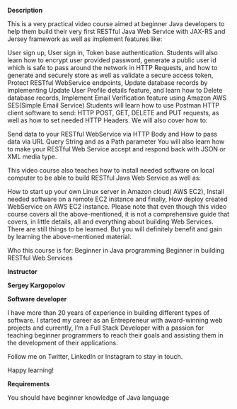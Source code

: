 <b>Description</b>

This is a very practical video course aimed at beginner Java developers to help them build their very first RESTful Java Web Service with JAX-RS and Jersey framework as well as implement features like: 

User sign up, 
User sign in, 
Token base authentication.
Students will also learn how to encrypt user provided password, generate a public user id which is safe to pass around the network in HTTP Requests, and how to generate and securely store as well as validate a secure access token, 
Protect RESTful WebService endpoints, 
Update database records by implementing Update User Profile details feature, 
and learn how to Delete database records,
Implement Email Verification feature using Amazon AWS SES(Simple Email Service)
Students will learn how to use Postman HTTP client software to send: HTTP POST, GET, DELETE and PUT requests, as well as how to set needed HTTP Headers. We will also cover how to: 

Send data to your RESTful WebService via HTTP Body and 
How to pass data via URL Query String and as a Path parameter
You will also learn how to make your RESTful Web Service accept and respond back with JSON or XML media type. 

This video course also teaches how to install needed software on local computer to be able to build RESTful Java Web Service as well as:

How to start up your own Linux server in Amazon cloud( AWS EC2),
Install needed software on a remote EC2 instance and finally, 
How deploy created WebService on AWS EC2 instance. 
Please note that even though this video course covers all the above-mentioned, it is not a comprehensive guide that covers, in little details, all and everything about building Web Services. There are still things to be learned. But you will definitely benefit and gain by learning the above-mentioned material. 

Who this course is for:
Beginner in Java programming
Beginner in building RESTful Web Services

<b>Instructor</b>

<b>Sergey Kargopolov</b>

<b>Software developer</b>

I have more than 20 years of experience in building different types of software. I started my career as an Entrepreneur with award-winning web projects and currently, I’m a Full Stack Developer with a passion for teaching beginner programmers to reach their goals and assisting them in the development of their applications.

Follow me on Twitter, LinkedIn or Instagram to stay in touch.

Happy learning!

<b>Requirements</b>

You should have beginner knowledge of Java language

